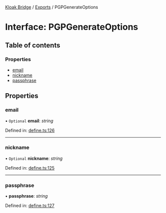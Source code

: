 [Kloak Bridge](../README.md) / [Exports](../modules.md) / PGPGenerateOptions

# Interface: PGPGenerateOptions

## Table of contents

### Properties

- [email](pgpgenerateoptions.md#email)
- [nickname](pgpgenerateoptions.md#nickname)
- [passphrase](pgpgenerateoptions.md#passphrase)

## Properties

### email

• `Optional` **email**: *string*

Defined in: [define.ts:126](https://github.com/CoNET-project/kloak-bridge/blob/94a2fac/src/define.ts#L126)

___

### nickname

• `Optional` **nickname**: *string*

Defined in: [define.ts:125](https://github.com/CoNET-project/kloak-bridge/blob/94a2fac/src/define.ts#L125)

___

### passphrase

• **passphrase**: *string*

Defined in: [define.ts:127](https://github.com/CoNET-project/kloak-bridge/blob/94a2fac/src/define.ts#L127)
